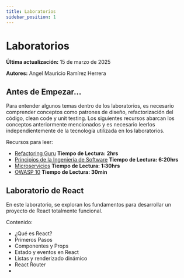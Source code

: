 ```yaml
---
title: Laboratorios
sidebar_position: 1
---
```


# Laboratorios

**Última actualización:** 15 de marzo de 2025

**Autores:** Angel Mauricio Ramírez Herrera

## Antes de Empezar...

Para entender algunos temas dentro de los laboratorios, es necesario comprender conceptos como patrones de diseño, refactorización del código, clean code y unit testing. Los siguientes recursos abarcan los conceptos anteriormente mencionados y es necesario leerlos independientemente de la tecnología utilizada en los laboratorios.

Recursos para leer:

- [Refactoring Guru](https://refactoring.guru/es) **Tiempo de Lectura: 2hrs**
- [Principios de la Ingeniería de Software](https://techdevguide.withgoogle.com/paths/principles/) **Tiempo de Lectura: 6:20hrs**
- [Microservicios](https://microservices.io/) **Tiempo de Lectura: 1:30hrs**
- [OWASP 10](https://owasp.org/www-project-top-ten/) **Tiempo de Lectura: 30min**

## Laboratorio de React

En este laboratorio, se exploran los fundamentos para desarrollar un proyecto de React totalmente funcional.

Contenido:

- ¿Qué es React?
- Primeros Pasos
- Componentes y Props
- Estado y eventos en React
- Listas y renderizado dinámico
- React Router
-
